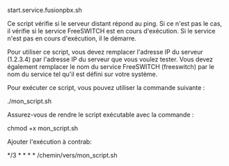 start.service.fusionpbx.sh

Ce script vérifie si le serveur distant répond au ping. Si ce n'est pas le cas, il vérifie si le service FreeSWITCH est en cours d'exécution. Si le service n'est pas en cours d'exécution, il le démarre.

Pour utiliser ce script, vous devez remplacer l'adresse IP du serveur (1.2.3.4) par l'adresse IP du serveur que vous voulez tester. Vous devez également remplacer le nom du service FreeSWITCH (freeswitch) par le nom du service tel qu'il est défini sur votre système.

Pour exécuter ce script, vous pouvez utiliser la commande suivante :

./mon_script.sh


Assurez-vous de rendre le script exécutable avec la commande :

chmod +x mon_script.sh

Ajouter l'exécution à contrab:

*/3 * * * * /chemin/vers/mon_script.sh
